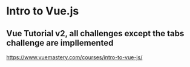 # Intro to Vue.js
## Vue Tutorial v2, all challenges except the tabs challenge are impllemented
https://www.vuemastery.com/courses/intro-to-vue-js/
